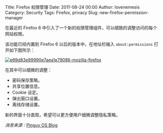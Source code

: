Title: Firefox 权限管理
Date: 2011-08-24 00:00
Author: lovenemesis
Category: Security
Tags: Firefox, privacy
Slug: new-firefox-permission-manager

在最近的 Firefox 6
中引入了一个新的权限管理组件，可以细致的调整访问的每个网站权限。

该功能已经内置到 Firefox 6 以后的版本中，在地址栏输入
`about:permissions` 打开如下图所示：

[![](http://linuxtoy.org/img/2011/08/e69d83e99990e7aea1e79086-mozilla-firefox.png "e69d83e99990e7aea1e79086-mozilla-firefox")](http://linuxtoy.org/img/2011/08/e69d83e99990e7aea1e79086-mozilla-firefox.png)

在其中可以细微的调整：

-   密码保存策略。
-   共享位置信息。
-   Cookie 设定。
-   弹出窗口设置。
-   离线存储设置。

新的界面十分直观，希望可以更方便用户细微调整隐私策略。

*消息来源：*[Pinguy OS
Blog](http://blog.pinguyos.com/post/8911795874/the-new-firefox-permissions-manager)
